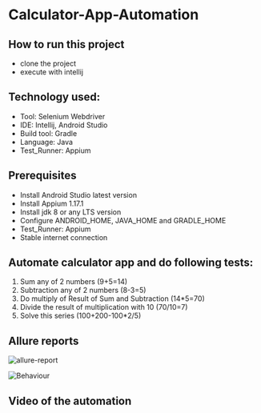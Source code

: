 # Calculator-App-Automation

## How to run this project
- clone the project
- execute with intellij


## Technology used:

- Tool: Selenium Webdriver
- IDE: Intellij, Android Studio
- Build tool: Gradle
- Language: Java
- Test_Runner: Appium


## Prerequisites

- Install Android Studio latest version
- Install Appium 1.17.1
- Install jdk 8 or any LTS version
- Configure ANDROID_HOME, JAVA_HOME and GRADLE_HOME
- Test_Runner: Appium
- Stable internet connection


## Automate calculator app and do following tests:

1. Sum any of 2 numbers (9+5=14)
2. Subtraction any of 2 numbers (8-3=5)
3. Do multiply of Result of Sum and Subtraction (14*5=70)
4. Divide the result of multiplication with 10 (70/10=7)
5. Solve this series (100+200-100*2/5)

## Allure reports

![allure-report](https://user-images.githubusercontent.com/122162468/222479160-e20b9ba6-a113-487e-8e17-2c9d05bbee22.JPG)

![Behaviour](https://user-images.githubusercontent.com/122162468/222479204-e97ebdd0-d50e-4504-a5d1-f76e640a7e9f.JPG)

## Video of the automation




